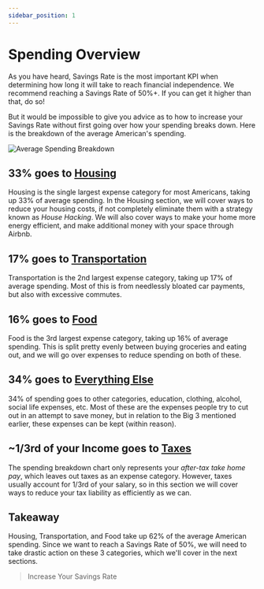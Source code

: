 ```yaml
---
sidebar_position: 1
---
```


# Spending Overview

As you have heard, Savings Rate is the most important KPI when determining how long it will take to reach financial independence. We recommend reaching a Savings Rate of 50%+. If you can get it higher than that, do so!

But it would be impossible to give you advice as to how to increase your Savings Rate without first going over how your spending breaks down. Here is the breakdown of the average American's spending.

![Average Spending Breakdown](/img/average-spending-breakdown-dark.svg)

## 33% goes to [Housing](housing.md)

Housing is the single largest expense category for most Americans, taking up 33% of average spending. In the Housing section, we will cover ways to reduce your housing costs, if not completely eliminate them with a strategy known as *House Hacking*. We will also cover ways to make your home more energy efficient, and make additional money with your space through Airbnb. 

## 17% goes to [Transportation](transportation.md)

Transportation is the 2nd largest expense category, taking up 17% of average spending. Most of this is from needlessly bloated car payments, but also with excessive commutes.  

## 16% goes to [Food](food.md)

Food is the 3rd largest expense category, taking up 16% of average spending. This is split pretty evenly between buying groceries and eating out, and we will go over expenses to reduce spending on both of these.

## 34% goes to [Everything Else](everything-else.md)

34% of spending goes to other categories, education, clothing, alcohol, social life expenses, etc. Most of these are the expenses people try to cut out in an attempt to save money, but in relation to the Big 3 mentioned earlier, these expenses can be kept (within reason).

## ~1/3rd of your Income goes to [Taxes](taxes.md)

The spending breakdown chart only represents your *after-tax take home pay*, which leaves out taxes as an expense category. However, taxes usually account for 1/3rd of your salary, so in this section we will cover ways to reduce your tax liability as efficiently as we can.

## Takeaway

Housing, Transportation, and Food take up 62% of the average American spending. Since we want to reach a Savings Rate of 50%, we will need to take drastic action on these 3 categories, which we'll cover in the next sections.

>Increase Your Savings Rate